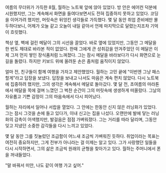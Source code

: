 여름의 무더위가 가득한 8월, 월하는 노트북 앞에 앉아 있었다. 방 안은 에어컨 덕분에 시원했지만, 그는 계속해서 화면을 들여다보면서도 전혀 집중하지 못하고 있었다. 코딩을 이어가려 했지만, 머릿속은 뒤엉킨 생각들로 가득했다. 몇 달 동안 취업 준비에만 몰두하다보니, 어제가 오늘 같고 오늘이 내일 같아서 언제 마지막으로 달렸는지조차 기억이 흐릿했다.

책상 옆, 벽에 걸린 메달이 그의 시선을 끌었다. 바로 옆에 있었지만, 그동안 그 메달을 한 번도 제대로 바라본 적이 없었다. 한때 그에게 큰 성취감을 안겨주었던 이 메달은 이제 그저 먼지 쌓인 장식품처럼 느껴졌다. 그는 잠시 메달을 바라보다가 다시 화면으로 눈길을 돌렸다. 하지만 키보드 위에 올려둔 손은 좀처럼 움직이지 않았다.

얼마 전, 친구들이 함께 여행을 가자고 제안했었다. 월하는 고민 끝에 "이번엔 그냥 패스할게"라고 답장을 보냈다. 답장을 보내고 나서도 마음은 계속 편치 않았다. 다시 노트북에 집중하려 했지만, 그의 생각은 계속해서 메달로 돌아갔다. 몇 달 전, 초여름의 마라톤에서 메달을 목에 걸며 느꼈던 그 벅찬 순간이 그의 머릿속에 생생하게 떠올랐다. 그날의 자유롭고 기쁜 감정이 그의 마음속에서 다시 피어났다.

월하는 자리에서 일어나 서랍을 열었다. 그 안에는 한동안 신지 않은 러닝화가 있었다. 그는 잠시 그것을 손에 들고 있다가, 이내 신고는 집을 나섰다. 오랜만에 발에 닿는 러닝화의 감촉이 어색했지만, 발걸음은 점점 가벼워졌다. 그는 거리를 따라 달리며, 그동안 잊고 지냈던 소중한 감각들을 다시 느끼고 있었다.

몇 달 동안 그를 짓눌렀던 조급함이 어느새 조금씩 가벼워진 듯하다. 취업이라는 목표는 여전히 중요하지만, 그게 전부가 아니라는 걸 이제는 알고 있다. 그가 사랑했던 일들을 다시 시작하면서, 그의 삶은 조금씩 원래의 균형을 찾아가고 있다. 월하는 주머니에서 폰을 꺼내들었다.

"말 바꿔서 미안, 나도 같이 여행 가고 싶어."
